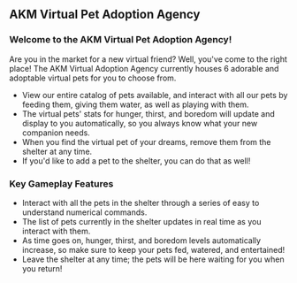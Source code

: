 ## AKM Virtual Pet Adoption Agency




### Welcome to the AKM Virtual Pet Adoption Agency!

Are you in the market for a new virtual friend? Well, you've come to the right place! The AKM Virtual Adoption Agency currently 
houses 6 adorable and adoptable virtual pets for you to choose from.

- View our entire catalog of pets available, and interact with all our pets by feeding them, giving them water, as well as playing with them. 
- The virtual pets' stats for hunger, thirst, and boredom will update and display to you automatically, so you always know what your new companion needs.
- When you find the virtual pet of your dreams, remove them from the shelter at any time. 
- If you'd like to add a pet to the shelter, you can do that as well!

### Key Gameplay Features

- Interact with all the pets in the shelter through a series of easy to understand numerical commands.
- The list of pets currently in the shelter updates in real time as you interact with them.
- As time goes on, hunger, thirst, and boredom levels automatically increase, so make sure to keep your pets fed, watered, and entertained!
- Leave the shelter at any time; the pets will be here waiting for you when you return!






